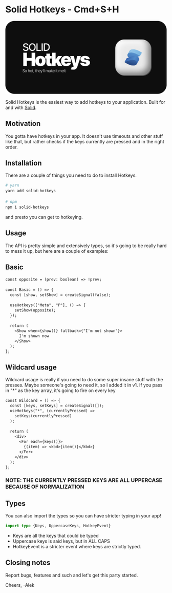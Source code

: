 # Solid Hotkeys - Cmd+S+H

[![Solid Hotkeys Banner](https://raw.githubusercontent.com/alekangelov/solid-hotkeys/main/hotkeys-banner.png)](https://alekangelov.github.io/solid-hotkeys)

Solid Hotkeys is the easiest way to add hotkeys to your application.
Built for and with [Solid](https://github.com/solidjs/solid).

## Motivation

You gotta have hotkeys in your app. It doesn't use timeouts and other stuff like that, but rather checks if the keys currently are pressed and in the right order.

## Installation

There are a couple of things you need to do to install Hotkeys.

```bash
# yarn
yarn add solid-hotkeys

# npm
npm i solid-hotkeys
```

and presto you can get to hotkeying.

## Usage

The API is pretty simple and extensively types, so it's going to be really hard to mess it up, but here are a couple of examples:

## Basic

```tsx
const opposite = (prev: boolean) => !prev;

const Basic = () => {
  const [show, setShow] = createSignal(false);

  useHotkeys(["Meta", "P"], () => {
    setShow(opposite);
  });

  return (
    <Show when={show()} fallback={"I'm not shown"}>
      I'm shown now
    </Show>
  );
};
```

## Wildcard usage

Wildcard usage is really if you need to do some super insane stuff with the presses. Maybe someone's going to need it, so I added it in v1. If you pass in "\*" as the key array, it's going to fire on every key

```tsx
const Wildcard = () => {
  const [keys, setKeys] = createSignal([]);
  useHotkeys("*", (currentlyPressed) =>
    setKeys(currentlyPressed)
  );

  return (
    <div>
      <For each={keys()}>
        {(item) => <kbd>{item()}</kbd>}
      </For>
    </div>
  );
};
```

### NOTE: THE CURRENTLY PRESSED KEYS ARE ALL UPPERCASE BECAUSE OF NORMALIZATION

## Types

You can also import the types so you can have stricter typing in your app!

```ts
import type {Keys, UppercaseKeys, HotkeyEvent}
```

- Keys are all the keys that could be typed
- Uppercase keys is said keys, but in ALL CAPS
- HotkeyEvent is a stricter event where keys are strictly typed.

## Closing notes

Report bugs, features and such and let's get this party started.

Cheers,
-Alek
